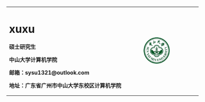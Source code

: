 <table border="0">
  <tr>
    <td width="70%">
      <h1>xuxu</h1>
      <p><b>硕士研究生</b></p>
      <p><b>中山大学计算机学院</b></p>
      <p><b>邮箱：sysu1321@outlook.com</b></p>
      <p><b>地址：广东省广州市中山大学东校区计算机学院</b></p>
    </td>
    <td width="30%">
      <img src="/img/1.jpg" width="50%"> 
    </td>
  </tr>
</table>

